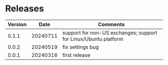# Releases  

| Version | Date | Comments |
|---------|------|----------|
| 0.1.1 | 20240711 | support for non-US exchanges; support for Linux/Ubuntu platform |
| 0.0.2 | 20240519 | fix settings bug |
| 0.0.1 | 20240316 | first release |
